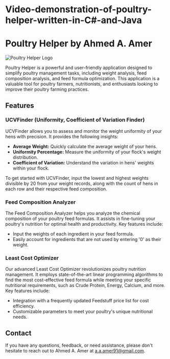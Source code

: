 # Video-demonstration-of-poultry-helper-written-in-C#-and-Java
# Poultry Helper by Ahmed A. Amer

![Poultry Helper Logo](https://imgur.com/ETqBVFM)

Poultry Helper is a powerful and user-friendly application designed to simplify poultry management tasks, including weight analysis, feed composition analysis, and feed formula optimization. This application is a valuable tool for poultry farmers, nutritionists, and enthusiasts looking to improve their poultry farming practices.

## Features

### UCVFinder (Uniformity, Coefficient of Variation Finder)

UCVFinder allows you to assess and monitor the weight uniformity of your hens with precision. It provides the following insights:

- **Average Weight:** Quickly calculate the average weight of your hens.
- **Uniformity Percentage:** Measure the uniformity of your flock's weight distribution.
- **Coefficient of Variation:** Understand the variation in hens' weights within your flock.

To get started with UCVFinder, input the lowest and highest weights divisible by 20 from your weight records, along with the count of hens in each row and their respective feed composition.

### Feed Composition Analyzer

The Feed Composition Analyzer helps you analyze the chemical composition of your poultry feed formulas. It assists in fine-tuning your poultry's nutrition for optimal health and productivity. Key features include:

- Input the weights of each ingredient in your feed formula.
- Easily account for ingredients that are not used by entering '0' as their weight.

### Least Cost Optimizer

Our advanced Least Cost Optimizer revolutionizes poultry nutrition management. It employs state-of-the-art linear programming algorithms to find the most cost-effective feed formula while meeting your specific nutritional requirements, such as Crude Protein, Energy, Calcium, and more. Key features include:

- Integration with a frequently updated Feedstuff price list for cost efficiency.
- Customizable parameters to meet your poultry's unique nutritional needs.


## Contact

If you have any questions, feedback, or need assistance, please don't hesitate to reach out to Ahmed A. Amer at a.a.amer91@gmail.com.

